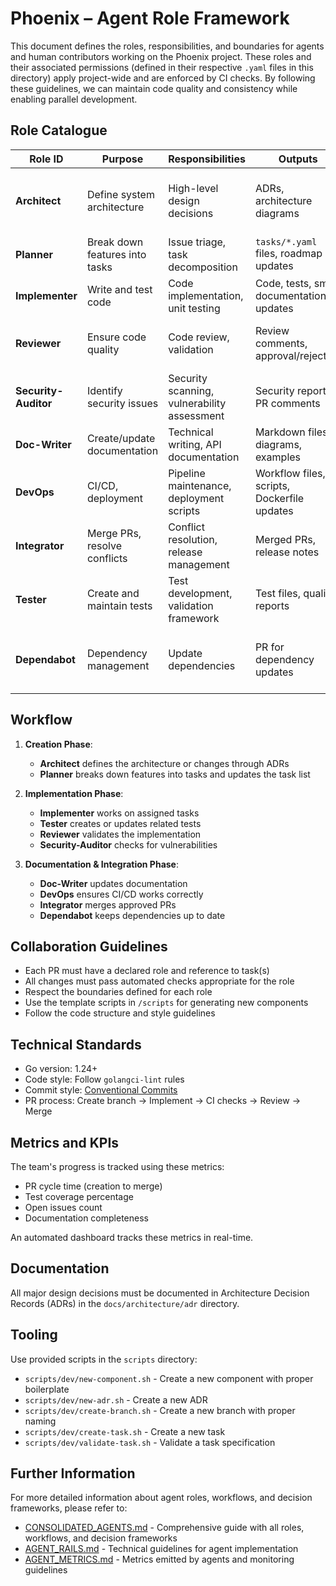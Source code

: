 # Phoenix – Agent Role Framework

This document defines the roles, responsibilities, and boundaries for agents and human contributors working on the Phoenix project. These roles and their associated permissions (defined in their respective `.yaml` files in this directory) apply project-wide and are enforced by CI checks. By following these guidelines, we can maintain code quality and consistency while enabling parallel development.

## Role Catalogue

| Role ID | Purpose | Responsibilities | Outputs | Boundaries |
|---------|---------|------------------|---------|------------|
| **Architect** | Define system architecture | High-level design decisions | ADRs, architecture diagrams | Focus on system design, not implementation details |
| **Planner** | Break down features into tasks | Issue triage, task decomposition | `tasks/*.yaml` files, roadmap updates | Does not write production code |
| **Implementer** | Write and test code | Code implementation, unit testing | Code, tests, small documentation updates | Works on assigned tasks only |
| **Reviewer** | Ensure code quality | Code review, validation | Review comments, approval/rejection | Does not push commits (except minor fixes) |
| **Security-Auditor** | Identify security issues | Security scanning, vulnerability assessment | Security reports, PR comments | Does not modify source code directly |
| **Doc-Writer** | Create/update documentation | Technical writing, API documentation | Markdown files, diagrams, examples | Restricted to documentation areas |
| **DevOps** | CI/CD, deployment | Pipeline maintenance, deployment scripts | Workflow files, scripts, Dockerfile updates | Focused on operational aspects |
| **Integrator** | Merge PRs, resolve conflicts | Conflict resolution, release management | Merged PRs, release notes | Only merges approved PRs |
| **Tester** | Create and maintain tests | Test development, validation framework | Test files, quality reports | Limited to test files, cannot modify core implementation |
| **Dependabot** | Dependency management | Update dependencies | PR for dependency updates | Limited to package files, automated dependency updates only |

## Workflow

1. **Creation Phase**:
   - **Architect** defines the architecture or changes through ADRs
   - **Planner** breaks down features into tasks and updates the task list

2. **Implementation Phase**:
   - **Implementer** works on assigned tasks
   - **Tester** creates or updates related tests
   - **Reviewer** validates the implementation
   - **Security-Auditor** checks for vulnerabilities

3. **Documentation & Integration Phase**:
   - **Doc-Writer** updates documentation
   - **DevOps** ensures CI/CD works correctly
   - **Integrator** merges approved PRs
   - **Dependabot** keeps dependencies up to date

## Collaboration Guidelines

- Each PR must have a declared role and reference to task(s)
- All changes must pass automated checks appropriate for the role
- Respect the boundaries defined for each role
- Use the template scripts in `/scripts` for generating new components
- Follow the code structure and style guidelines

## Technical Standards

- Go version: 1.24+
- Code style: Follow `golangci-lint` rules
- Commit style: [Conventional Commits](https://www.conventionalcommits.org/)
- PR process: Create branch → Implement → CI checks → Review → Merge

## Metrics and KPIs

The team's progress is tracked using these metrics:
- PR cycle time (creation to merge)
- Test coverage percentage
- Open issues count
- Documentation completeness

An automated dashboard tracks these metrics in real-time.

## Documentation

All major design decisions must be documented in Architecture Decision Records (ADRs) in the `docs/architecture/adr` directory.

## Tooling

Use provided scripts in the `scripts` directory:
- `scripts/dev/new-component.sh` - Create a new component with proper boilerplate
- `scripts/dev/new-adr.sh` - Create a new ADR
- `scripts/dev/create-branch.sh` - Create a new branch with proper naming
- `scripts/dev/create-task.sh` - Create a new task
- `scripts/dev/validate-task.sh` - Validate a task specification

## Further Information

For more detailed information about agent roles, workflows, and decision frameworks, please refer to:

- [CONSOLIDATED_AGENTS.md](./CONSOLIDATED_AGENTS.md) - Comprehensive guide with all roles, workflows, and decision frameworks
- [AGENT_RAILS.md](./AGENT_RAILS.md) - Technical guidelines for agent implementation
- [AGENT_METRICS.md](./AGENT_METRICS.md) - Metrics emitted by agents and monitoring guidelines